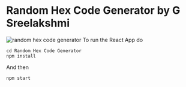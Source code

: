 <h1>Random Hex Code Generator by G Sreelakshmi</h1>

![random hex code generator](/rchg.gif)
To run the React App do
```
cd Random Hex Code Generator
npm install
```
And then
```
npm start
```